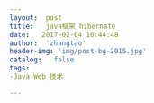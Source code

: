 ```yaml
---
layout:  post
title:   java框架 hibernate
date:   2017-02-04 10:44:48
author:  'zhangtao'
header-img: 'img/post-bg-2015.jpg'
catalog:   false
tags:
-Java Web 技术

---
```



